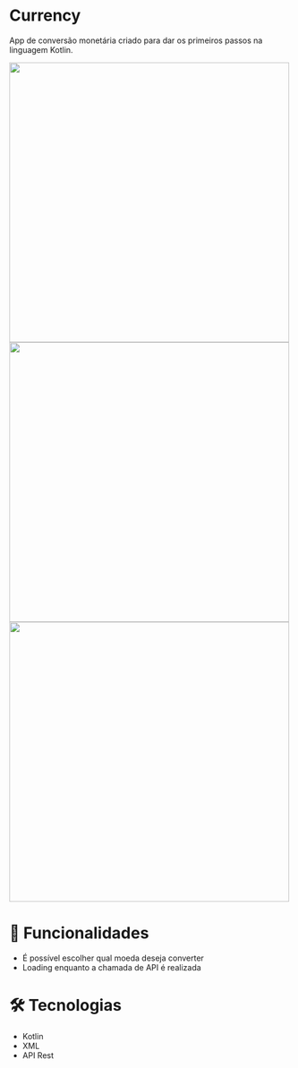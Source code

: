 # Currency
App de conversão monetária criado para dar os primeiros passos na linguagem Kotlin.

<a href="#" target="_blank">
  <img style="height: 500px" src="https://user-images.githubusercontent.com/103120313/229401666-cc899259-1f06-4c4b-a22d-30d52e5254ec.png"></img>
  <img style="height: 500px" src="https://user-images.githubusercontent.com/103120313/229402211-63fb7b1c-5730-4f9d-b4d0-3b490afb67d3.png"></img>
  <img style="height: 500px" src="https://user-images.githubusercontent.com/103120313/229402219-4b1b8ed7-9311-47a4-86a3-21831e3e6eb6.png"></img>
</a>

# 📲 Funcionalidades

<ul>
  <li>É possível escolher qual moeda deseja converter</li>
  <li>Loading enquanto a chamada de API é realizada</li>
</ul>

# 🛠️ Tecnologias

<ul>
  <li>Kotlin</li>
  <li>XML</li>
  <li>API Rest</li>
</ul>
